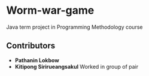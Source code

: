 # Worm-war-game
Java term project in Programming Methodology course

## Contributors
* **Pathanin Lokbow**
* **Kitipong Sirirueangsakul**
Worked in group of pair
